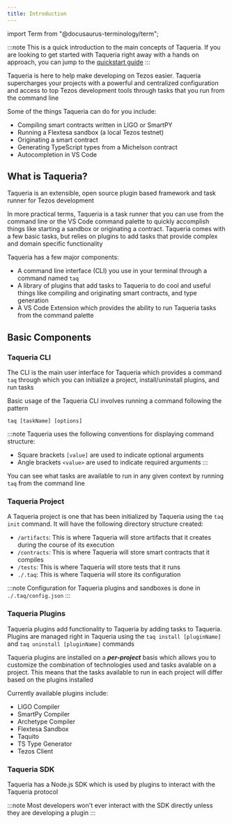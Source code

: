 ```yaml
---
title: Introduction
---
```


import Term from "@docusaurus-terminology/term";

<!-- 
content-type: getting started
audience: crypto literate readers and developers looking to USE Taqueria (rather than build on it)

goal: to get the main concepts accross to the in 3 mins or less without losing non-technical folk
purpose: help the user understand what Taqueria is, what it does, and how to proceed

- what are the things a totally green user needs to know to understand Taqueria?
- what can Taqueria do for the user?
- what are the high level concepts you need to know about how to install and use taqueria?
- what is the MINIMAL amount of detail necessary in this document?
 -->

:::note
This is a quick introduction to the main concepts of Taqueria. If you are looking to get started with Taqueria right away with a hands on approach, you can jump to the [quickstart guide](/docs/quickstart) 
:::

Taqueria is here to help make developing on Tezos easier. Taqueria supercharges your projects with a powerful and centralized configuration and access to top Tezos development tools through tasks that you run from the command line

Some of the things Taqueria can do for you include:
- Compiling smart contracts written in LIGO or SmartPY
- Running a Flextesa sandbox (a local Tezos testnet)
- Originating a smart contract 
- Generating TypeScript types from a Michelson contract
- Autocompletion in VS Code

## What is Taqueria?

Taqueria is an extensible, open source plugin based framework and task runner for Tezos development

In more practical terms, Taqueria is a task runner that you can use from the command line or the VS Code command palette to quickly accomplish things like starting a sandbox or originating a contract. Taqueria comes with a few basic tasks, but relies on plugins to add tasks that provide complex and domain specific functionality

Taqueria has a few major components:
 - A command line interface (CLI) you use in your terminal through a command named `taq`
 - A library of plugins that add tasks to Taqueria to do cool and useful things like compiling and originating smart contracts, and type generation
 - A VS Code Extension which provides the ability to run Taqueria tasks from the command palette

## Basic Components

### Taqueria CLI

The CLI is the main user interface for Taqueria which provides a command `taq` through which you can initialize a project, install/uninstall plugins, and run tasks

Basic usage of the Taqueria CLI involves running a command following the pattern 
```shell
taq [taskName] [options]
```

:::note
Taqueria uses the following conventions for displaying command structure:
- Square brackets `[value]` are  used to indicate optional arguments
- Angle brackets `<value>` are used to indicate required arguments
:::

You can see what tasks are available to run in any given context by running `taq` from the command line

### Taqueria Project

A Taqueria project is one that has been initialized by Taqueria using the `taq init` command. It will have the following directory structure created:
- `/artifacts`: This is where Taqueria will store artifacts that it creates during the course of its execution
- `/contracts`: This is where Taqueria will store smart contracts that it compiles
- `/tests`: This is where Taqueria will store tests that it runs 
- `./.taq`: This is where Taqueria will store its configuration

:::note
Configuration for Taqueria plugins and sandboxes is done in `./.taq/config.json`
:::

### Taqueria Plugins

Taqueria plugins add functionality to Taqueria by adding tasks to Taqueria. Plugins are managed right in Taqueria using the `taq install [pluginName]` and `taq uninstall [pluginName]` commands

Taqueria plugins are installed on a ***per-project*** basis which allows you to customize the combination of technologies used and tasks avalable on a project. This means that the tasks available to run in each project will differ based on the plugins installed

Currently available plugins include:
- LIGO Compiler
- SmartPy Compiler
- Archetype Compiler
- Flextesa Sandbox
- Taquito 
- TS Type Generator
- Tezos Client

### Taqueria SDK

Taqueria has a Node.js SDK which is used by plugins to interact with the Taqueria protocol

:::note
Most developers won't ever interact with the SDK directly unless they are developing a plugin
:::